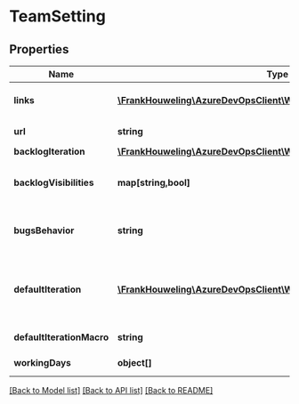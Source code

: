 # TeamSetting

## Properties
Name | Type | Description | Notes
------------ | ------------- | ------------- | -------------
**links** | [**\FrankHouweling\AzureDevOpsClient\Work\Model\ReferenceLinks**](ReferenceLinks.md) | Collection of links relevant to resource | [optional] 
**url** | **string** | Full http link to the resource | [optional] 
**backlogIteration** | [**\FrankHouweling\AzureDevOpsClient\Work\Model\TeamSettingsIteration**](TeamSettingsIteration.md) | Backlog Iteration | [optional] 
**backlogVisibilities** | **map[string,bool]** | Information about categories that are visible on the backlog. | [optional] 
**bugsBehavior** | **string** | BugsBehavior (Off, AsTasks, AsRequirements, ...) | [optional] 
**defaultIteration** | [**\FrankHouweling\AzureDevOpsClient\Work\Model\TeamSettingsIteration**](TeamSettingsIteration.md) | Default Iteration, the iteration used when creating a new work item on the queries page. | [optional] 
**defaultIterationMacro** | **string** | Default Iteration macro (if any) | [optional] 
**workingDays** | **object[]** | Days that the team is working | [optional] 

[[Back to Model list]](../README.md#documentation-for-models) [[Back to API list]](../README.md#documentation-for-api-endpoints) [[Back to README]](../README.md)



